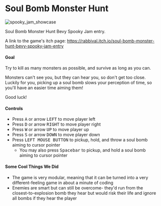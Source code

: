 Soul Bomb Monster Hunt
======================

![spooky_jam_showcase](https://github.com/user-attachments/assets/2a417339-9044-4574-a45f-8705ffe5fe75)

Soul Bomb Monster Hunt Bevy Spooky Jam entry.

A link to the game's itch page: https://rabbival.itch.io/soul-bomb-monster-hunt-bevy-spooky-jam-entry

#### Goal

Try to kill as many monsters as possible, and survive as long as you can.

Monsters can't see you, but they can hear you, so don't get too close. Luckily for you, picking up a soul bomb slows your perception of time, so you'll have an easier time aiming them!

Good luck!

#### Controls

* Press <kbd>A</kbd> or arrow <kbd>LEFT</kbd> to move player left
* Press <kbd>D</kbd> or arrow <kbd>RIGHT</kbd> to move player right
* Press <kbd>W</kbd> or arrow <kbd>UP</kbd> to move player up
* Press <kbd>S</kbd> or arrow <kbd>DOWN</kbd> to move player down
* Press <kbd>LEFT MOUSE BUTTON</kbd> to pickup, hold, and throw a soul bomb aiming to cursor pointer
  * You may also press <kbd>Spacebar</kbd> to pickup, and hold a soul bomb aiming to cursor pointer

#### Some Cool Things We Did
* The game is very modular, meaning that it can be turned into a very different-feeling game in about a minute of coding
* Enemies are smart but can still be overcome- they'd run from the closest-to-explosion bomb they hear but would risk their life and ignore all bombs if they hear the player
